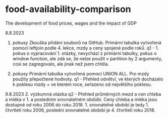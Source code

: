 # food-availability-comparison
The development of food prices, wages and the impact of GDP

8.8.2023
1. pokusy 
Zkouška přidání souborů na GitHub.
Primární tabulka vytvořená pomocí leftjoin podle 4. lekce, mzdy a ceny spojené podle roků.
q1 - 1. pokus o vypracování 1. otázky, nevychází z primární tabulky, pokus o window function, ale zdá se, že nelze použít v partition by 2 argumenty, cosi se zagregovalo, ale jinak než jsem chtěla.

2. pokusy
Primární tabulka vytvořená pomocí UNION ALL. Pro mzdy použity přepočtené hodnoty.
q1 - Přehled odvětví, ve kterých docházelo k poklesu mzdy + ve kterém roce, seřazeno od největšího poklesu.

9.8.2023
2. výzkumná otázka
q2 - Přehled průměrných mezd a cen chleba a mléka v 1. a posledním srovnatelném období. Ceny chleba a mléka jsou dostupné od roku 2006 do roku 2018. 1. srovnatelné období je tedy 1. čtvrtletí roku 2006, poslední srovnatelné období je 4. čtvrtletí roku 2018.